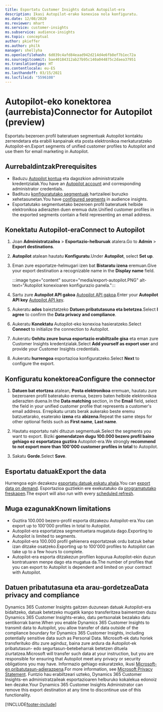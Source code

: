 ```yaml
---
title: Esportatu Customer Insights datuak Autopilot-era
description: Ikasi Autopilot-erako konexioa nola konfiguratu.
ms.date: 12/08/2020
ms.reviewer: mhart
ms.service: customer-insights
ms.subservice: audience-insights
ms.topic: conceptual
author: pkieffer
ms.author: philk
manager: shellyha
ms.openlocfilehash: 6d039c4afd84eaad942d214d4e6fb8ef7b1ec72a
ms.sourcegitcommit: bae40184312ab27b95c140a044875c2daea37951
ms.translationtype: HT
ms.contentlocale: eu-ES
ms.lasthandoff: 03/15/2021
ms.locfileid: "5596108"
---
```

# <a name="connector-for-autopilot-preview"></a><span data-ttu-id="0f92e-103">Autopilot-eko konektorea (aurrebista)</span><span class="sxs-lookup"><span data-stu-id="0f92e-103">Connector for Autopilot (preview)</span></span>

<span data-ttu-id="0f92e-104">Esportatu bezeroen profil bateratuen segmentuak Autopilot kontaktu zerrendetara eta erabili kanpainak eta posta elektronikoa merkaturatzeko Autopilot-en.</span><span class="sxs-lookup"><span data-stu-id="0f92e-104">Export segments of unified customer profiles to Autopilot and use them for email marketing in Autopilot.</span></span> 

## <a name="prerequisites"></a><span data-ttu-id="0f92e-105">Aurrebaldintzak</span><span class="sxs-lookup"><span data-stu-id="0f92e-105">Prerequisites</span></span>

-   <span data-ttu-id="0f92e-106">Baduzu [Autopilot kontua](https://www.autopilothq.com/) eta dagozkion administratzaile kredentzialak.</span><span class="sxs-lookup"><span data-stu-id="0f92e-106">You have an [Autopilot account](https://www.autopilothq.com/) and corresponding administrator credentials.</span></span>
-   <span data-ttu-id="0f92e-107">Badituzu [konfiguratutako segmentuak](segments.md) hartzaileei buruzko xehetasunetan.</span><span class="sxs-lookup"><span data-stu-id="0f92e-107">You have [configured segments](segments.md) in audience insights.</span></span>
-   <span data-ttu-id="0f92e-108">Esportatutako segmentuetako bezeroen profil bateratuek helbide elektronikoa adierazten duen eremua dute.</span><span class="sxs-lookup"><span data-stu-id="0f92e-108">Unified customer profiles in the exported segments contain a field representing an email address.</span></span>

## <a name="connect-to-autopilot"></a><span data-ttu-id="0f92e-109">Konektatu Autopilot-era</span><span class="sxs-lookup"><span data-stu-id="0f92e-109">Connect to Autopilot</span></span>

1. <span data-ttu-id="0f92e-110">Joan **Administratzailea** > **Esportazio-helburuak** atalera.</span><span class="sxs-lookup"><span data-stu-id="0f92e-110">Go to **Admin** > **Export destinations**.</span></span>

1. <span data-ttu-id="0f92e-111">**Autopilot** atalean hautatu **Konfiguratu**.</span><span class="sxs-lookup"><span data-stu-id="0f92e-111">Under **Autopilot**, select **Set up**.</span></span>

1. <span data-ttu-id="0f92e-112">Eman zure esportatze-helmugari izen bat **Bistaratu izena** eremuan.</span><span class="sxs-lookup"><span data-stu-id="0f92e-112">Give your export destination a recognizable name in the **Display name** field.</span></span>

   :::image type="content" source="media/export-autopilot.PNG" alt-text="Autopilot konexioaren konfigurazio panela.":::

1. <span data-ttu-id="0f92e-114">Sartu zure **Autopilot API gakoa** [Autopilot API gakoa](https://autopilot.docs.apiary.io/#).</span><span class="sxs-lookup"><span data-stu-id="0f92e-114">Enter your **Autopilot API key** [Autopilot API key](https://autopilot.docs.apiary.io/#).</span></span>

1. <span data-ttu-id="0f92e-115">Aukeratu **ados** baieztatzeko **Datuen pribatutasuna eta betetzea**.</span><span class="sxs-lookup"><span data-stu-id="0f92e-115">Select **I agree** to confirm the **Data privacy and compliance**.</span></span>

1. <span data-ttu-id="0f92e-116">Aukeratu **Konektatu** Autopilot-eko konexioa hasieratzeko.</span><span class="sxs-lookup"><span data-stu-id="0f92e-116">Select **Connect** to initialize the connection to Autopilot.</span></span>

1. <span data-ttu-id="0f92e-117">Aukeratu **Gehitu zeure burua esportazio erabiltzaile gisa** eta eman zure Customer Insights kredentzialak.</span><span class="sxs-lookup"><span data-stu-id="0f92e-117">Select **Add yourself as export user** and provide your Customer Insights credentials.</span></span>

1. <span data-ttu-id="0f92e-118">Aukeratu **hurrengoa** esportazioa konfiguratzeko.</span><span class="sxs-lookup"><span data-stu-id="0f92e-118">Select **Next** to configure the export.</span></span>

## <a name="configure-the-connector"></a><span data-ttu-id="0f92e-119">Konfiguratu konektorea</span><span class="sxs-lookup"><span data-stu-id="0f92e-119">Configure the connector</span></span>

1. <span data-ttu-id="0f92e-120">**Datuen bat etortzea** atalean, **Posta elektronikoa** eremuan, hautatu zure bezeroaren profil bateratuko eremua, bezero baten helbide elektronikoa adierazten duena.</span><span class="sxs-lookup"><span data-stu-id="0f92e-120">In the **Data matching** section, in the **Email** field, select the field in your unified customer profile that represents a customer's email address.</span></span> <span data-ttu-id="0f92e-121">Errepikatu urrats berak aukerako beste eremu batzuetarako, esaterako **izena** eta **abizena**.</span><span class="sxs-lookup"><span data-stu-id="0f92e-121">Repeat the same steps for other optional fields such as **First name**, **Last name**.</span></span>

1. <span data-ttu-id="0f92e-122">Hautatu esportatu nahi dituzun segmentuak.</span><span class="sxs-lookup"><span data-stu-id="0f92e-122">Select the segments you want to export.</span></span> <span data-ttu-id="0f92e-123">Biziki **gomendatzen dugu 100.000 bezero profil baino gehiago ez esportatzea guztira** Autopilot-era.</span><span class="sxs-lookup"><span data-stu-id="0f92e-123">We strongly **recommend to not export more than 100'000 customer profiles in total** to Autopilot.</span></span> 

1. <span data-ttu-id="0f92e-124">Sakatu **Gorde**.</span><span class="sxs-lookup"><span data-stu-id="0f92e-124">Select **Save**.</span></span>

## <a name="export-the-data"></a><span data-ttu-id="0f92e-125">Esportatu datuak</span><span class="sxs-lookup"><span data-stu-id="0f92e-125">Export the data</span></span>

<span data-ttu-id="0f92e-126">Hurrengoa egin dezakezu [esportatu datuak eskatu ahala](export-destinations.md).</span><span class="sxs-lookup"><span data-stu-id="0f92e-126">You can [export data on demand](export-destinations.md).</span></span> <span data-ttu-id="0f92e-127">Esportazioa guztiekin ere exekutatuko da [programatutako freskapen](system.md#schedule-tab).</span><span class="sxs-lookup"><span data-stu-id="0f92e-127">The export will also run with every [scheduled refresh](system.md#schedule-tab).</span></span>

## <a name="known-limitations"></a><span data-ttu-id="0f92e-128">Muga ezagunak</span><span class="sxs-lookup"><span data-stu-id="0f92e-128">Known limitations</span></span>

- <span data-ttu-id="0f92e-129">Guztira 100.000 bezero-profil esporta ditzakezu Autopilot-era.</span><span class="sxs-lookup"><span data-stu-id="0f92e-129">You can export up to 100'000 profiles in total to Autopilot.</span></span>
- <span data-ttu-id="0f92e-130">Autopilot-era esportatzea segmentuetara mugatuta dago.</span><span class="sxs-lookup"><span data-stu-id="0f92e-130">Exporting to Autopilot is limited to segments.</span></span>
- <span data-ttu-id="0f92e-131">Autopilot-era 100.000 profil gehienera esportatzeak ordu batzuk behar izan ditzake osatzeko.</span><span class="sxs-lookup"><span data-stu-id="0f92e-131">Exporting up to 100'000 profiles to Autopilot can take up to a few hours to complete.</span></span> 
- <span data-ttu-id="0f92e-132">Autopilot-era esporta ditzakezun profilen kopurua Autopilot-ekin duzun kontratuaren menpe dago eta mugatua da.</span><span class="sxs-lookup"><span data-stu-id="0f92e-132">The number of profiles that you can export to Autopilot is dependent and limited on your contract with Autopilot.</span></span>

## <a name="data-privacy-and-compliance"></a><span data-ttu-id="0f92e-133">Datuen pribatutasuna eta arau-gordetzea</span><span class="sxs-lookup"><span data-stu-id="0f92e-133">Data privacy and compliance</span></span>

<span data-ttu-id="0f92e-134">Dynamics 365 Customer Insights gaitzen duzunean datuak Autopilot-era bidaltzeko, datuak betetzeko mugatik kanpo transferitzea baimentzen duzu Dynamics 365 Customer Insights-erako, datu pertsonalak bezalako datu sentikorrak barne.</span><span class="sxs-lookup"><span data-stu-id="0f92e-134">When you enable Dynamics 365 Customer Insights to transmit data to Autopilot, you allow transfer of data outside of the compliance boundary for Dynamics 365 Customer Insights, including potentially sensitive data such as Personal Data.</span></span> <span data-ttu-id="0f92e-135">Microsoft-ek datu horiek transferituko ditu zure aginduz, baina zure ardura da Autopilot-ek pribatutasun- edo segurtasun-betebeharrak betetzen dituela ziurtatzea.</span><span class="sxs-lookup"><span data-stu-id="0f92e-135">Microsoft will transfer such data at your instruction, but you are responsible for ensuring that Autopilot meet any privacy or security obligations you may have.</span></span> <span data-ttu-id="0f92e-136">Informazio gehiago eskuratzeko, ikusi [Microsoft-en pribatutasun-adierazpena](https://go.microsoft.com/fwlink/?linkid=396732).</span><span class="sxs-lookup"><span data-stu-id="0f92e-136">For more information, see [Microsoft Privacy Statement](https://go.microsoft.com/fwlink/?linkid=396732).</span></span>
<span data-ttu-id="0f92e-137">Funtzio hau erabiltzeari uzteko, Dynamics 365 Customer Insights-en administratzaileak esportazioaren helburuko kokalekua edonoiz ken dezake.</span><span class="sxs-lookup"><span data-stu-id="0f92e-137">Your Dynamics 365 Customer Insights Administrator can remove this export destination at any time to discontinue use of this functionality.</span></span>


[!INCLUDE[footer-include](../includes/footer-banner.md)]